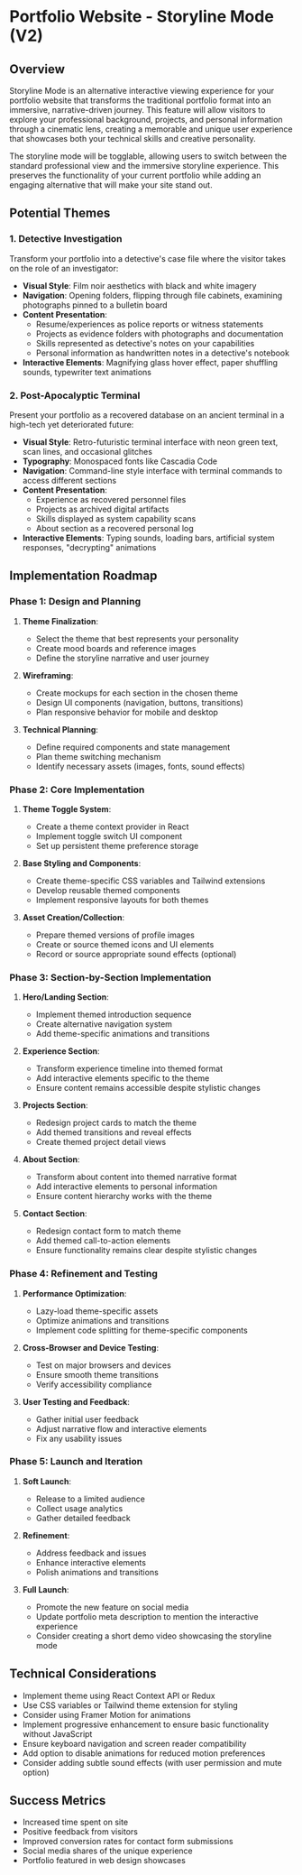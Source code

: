 # Portfolio Website - Storyline Mode (V2)

## Overview

Storyline Mode is an alternative interactive viewing experience for your portfolio website that transforms the traditional portfolio format into an immersive, narrative-driven journey. This feature will allow visitors to explore your professional background, projects, and personal information through a cinematic lens, creating a memorable and unique user experience that showcases both your technical skills and creative personality.

The storyline mode will be togglable, allowing users to switch between the standard professional view and the immersive storyline experience. This preserves the functionality of your current portfolio while adding an engaging alternative that will make your site stand out.

## Potential Themes

### 1. Detective Investigation

Transform your portfolio into a detective's case file where the visitor takes on the role of an investigator:

- **Visual Style**: Film noir aesthetics with black and white imagery
- **Navigation**: Opening folders, flipping through file cabinets, examining photographs pinned to a bulletin board
- **Content Presentation**:
  - Resume/experiences as police reports or witness statements
  - Projects as evidence folders with photographs and documentation
  - Skills represented as detective's notes on your capabilities
  - Personal information as handwritten notes in a detective's notebook
- **Interactive Elements**: Magnifying glass hover effect, paper shuffling sounds, typewriter text animations

### 2. Post-Apocalyptic Terminal

Present your portfolio as a recovered database on an ancient terminal in a high-tech yet deteriorated future:

- **Visual Style**: Retro-futuristic terminal interface with neon green text, scan lines, and occasional glitches
- **Typography**: Monospaced fonts like Cascadia Code
- **Navigation**: Command-line style interface with terminal commands to access different sections
- **Content Presentation**:
  - Experience as recovered personnel files
  - Projects as archived digital artifacts
  - Skills displayed as system capability scans
  - About section as a recovered personal log
- **Interactive Elements**: Typing sounds, loading bars, artificial system responses, "decrypting" animations

## Implementation Roadmap

### Phase 1: Design and Planning

1. **Theme Finalization**:
   - Select the theme that best represents your personality
   - Create mood boards and reference images
   - Define the storyline narrative and user journey

2. **Wireframing**:
   - Create mockups for each section in the chosen theme
   - Design UI components (navigation, buttons, transitions)
   - Plan responsive behavior for mobile and desktop

3. **Technical Planning**:
   - Define required components and state management
   - Plan theme switching mechanism
   - Identify necessary assets (images, fonts, sound effects)

### Phase 2: Core Implementation

1. **Theme Toggle System**:
   - Create a theme context provider in React
   - Implement toggle switch UI component
   - Set up persistent theme preference storage

2. **Base Styling and Components**:
   - Create theme-specific CSS variables and Tailwind extensions
   - Develop reusable themed components
   - Implement responsive layouts for both themes

3. **Asset Creation/Collection**:
   - Prepare themed versions of profile images
   - Create or source themed icons and UI elements
   - Record or source appropriate sound effects (optional)

### Phase 3: Section-by-Section Implementation

1. **Hero/Landing Section**:
   - Implement themed introduction sequence
   - Create alternative navigation system
   - Add theme-specific animations and transitions

2. **Experience Section**:
   - Transform experience timeline into themed format
   - Add interactive elements specific to the theme
   - Ensure content remains accessible despite stylistic changes

3. **Projects Section**:
   - Redesign project cards to match the theme
   - Add themed transitions and reveal effects
   - Create themed project detail views

4. **About Section**:
   - Transform about content into themed narrative format
   - Add interactive elements to personal information
   - Ensure content hierarchy works with the theme

5. **Contact Section**:
   - Redesign contact form to match theme
   - Add themed call-to-action elements
   - Ensure functionality remains clear despite stylistic changes

### Phase 4: Refinement and Testing

1. **Performance Optimization**:
   - Lazy-load theme-specific assets
   - Optimize animations and transitions
   - Implement code splitting for theme-specific components

2. **Cross-Browser and Device Testing**:
   - Test on major browsers and devices
   - Ensure smooth theme transitions
   - Verify accessibility compliance

3. **User Testing and Feedback**:
   - Gather initial user feedback
   - Adjust narrative flow and interactive elements
   - Fix any usability issues

### Phase 5: Launch and Iteration

1. **Soft Launch**:
   - Release to a limited audience
   - Collect usage analytics
   - Gather detailed feedback

2. **Refinement**:
   - Address feedback and issues
   - Enhance interactive elements
   - Polish animations and transitions

3. **Full Launch**:
   - Promote the new feature on social media
   - Update portfolio meta description to mention the interactive experience
   - Consider creating a short demo video showcasing the storyline mode

## Technical Considerations

- Implement theme using React Context API or Redux
- Use CSS variables or Tailwind theme extension for styling
- Consider using Framer Motion for animations
- Implement progressive enhancement to ensure basic functionality without JavaScript
- Ensure keyboard navigation and screen reader compatibility
- Add option to disable animations for reduced motion preferences
- Consider adding subtle sound effects (with user permission and mute option)

## Success Metrics

- Increased time spent on site
- Positive feedback from visitors
- Improved conversion rates for contact form submissions
- Social media shares of the unique experience
- Portfolio featured in web design showcases 